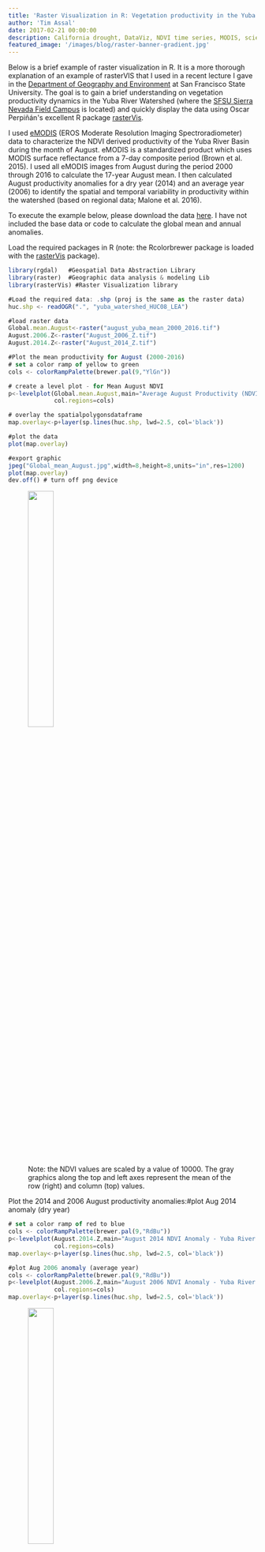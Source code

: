 ```yaml
---
title: 'Raster Visualization in R: Vegetation productivity in the Yuba River Watershed'
author: 'Tim Assal'
date: 2017-02-21 00:00:00
description: California drought, DataViz, NDVI time series, MODIS, science communication, RasterViz, R 
featured_image: '/images/blog/raster-banner-gradient.jpg'
---
```


Below is a brief example of raster visualization in R. It is a more thorough explanation of an example of rasterVIS that I used in a recent lecture I gave in the [Department of Geography and Environment](https://geog.sfsu.edu/) at San Francisco State University. The goal is to gain a brief understanding on vegetation productivity dynamics in the Yuba River Watershed (where the [SFSU Sierra Nevada Field Campus](http://www.sfsu.edu/~sierra/) is located) and quickly display the data using Oscar Perpiñán's excellent R package [rasterVis](https://oscarperpinan.github.io/rastervis/).

I used [eMODIS](https://lta.cr.usgs.gov/emodis) (EROS Moderate Resolution Imaging Spectroradiometer) data to characterize the NDVI derived productivity of the Yuba River Basin during the month of August. eMODIS is a standardized product which uses MODIS surface reflectance from a 7-day composite period (Brown et al. 2015). I used all eMODIS images from August during the period 2000 through 2016 to calculate the 17-year August mean. I then calculated August productivity anomalies for a dry year (2014) and an average year (2006) to identify the spatial and temporal variability in productivity within the watershed (based on regional data; Malone et al. 2016).

To execute the example below, please download the data [here](https://github.com/tjassal/tjassal.github.io/blob/gh-pages/uploads/Yuba_Data.zip). I have not included the base data or code to calculate the global mean and annual anomalies.

Load the required packages in R (note: the Rcolorbrewer package is loaded with the [rasterVis](https://oscarperpinan.github.io/rastervis/) package).

```js
library(rgdal)   #Geospatial Data Abstraction Library
library(raster)  #Geographic data analysis & modeling Lib
library(rasterVis) #Raster Visualization library

#Load the required data: .shp (proj is the same as the raster data)
huc.shp <- readOGR(".", "yuba_watershed_HUC08_LEA")

#load raster data
Global.mean.August<-raster("august_yuba_mean_2000_2016.tif")
August.2006.Z<-raster("August_2006_Z.tif")
August.2014.Z<-raster("August_2014_Z.tif")

#Plot the mean productivity for August (2000-2016)
# set a color ramp of yellow to green
cols <- colorRampPalette(brewer.pal(9,"YlGn"))

# create a level plot - for Mean August NDVI
p<-levelplot(Global.mean.August,main="Average August Productivity (NDVI; 2000-2016) - Yuba River Watershed",
             col.regions=cols)

# overlay the spatialpolygonsdataframe
map.overlay<-p+layer(sp.lines(huc.shp, lwd=2.5, col='black'))

#plot the data
plot(map.overlay)

#export graphic
jpeg("Global_mean_August.jpg",width=8,height=8,units="in",res=1200)
plot(map.overlay)
dev.off() # turn off png device
```

<figure>
  <img src='../../images/blog/Global_mean_Aug-yuba.jpg' style="width: 35%; height= 35%">
  <figcaption>Note: the NDVI values are scaled by a value of 10000. The gray graphics along the top and left axes represent the mean of the row (right) and column (top) values.</figcaption>
</figure>

Plot the 2014 and 2006 August productivity anomalies:#plot Aug 2014 anomaly (dry year)

```js
# set a color ramp of red to blue
cols <- colorRampPalette(brewer.pal(9,"RdBu"))
p<-levelplot(August.2014.Z,main="August 2014 NDVI Anomaly - Yuba River Watershed",
             col.regions=cols)
map.overlay<-p+layer(sp.lines(huc.shp, lwd=2.5, col='black'))

#plot Aug 2006 anomaly (average year)
cols <- colorRampPalette(brewer.pal(9,"RdBu"))
p<-levelplot(August.2006.Z,main="August 2006 NDVI Anomaly - Yuba River Watershed",
             col.regions=cols)
map.overlay<-p+layer(sp.lines(huc.shp, lwd=2.5, col='black'))
```

<figure>
  <img src='../../images/blog/Aug2014_Anom-yuba.jpg' style="width: 35%; height= 35%">
</figure>

<figure>
  <img src='../../images/blog/Aug2006_Anom-yuba.jpg.jpg' style="width: 35%; height= 35%">
  <figcaption>Compare drought-year anomalies (top) with average-year anomalies (bottom). The anomalies are analogous to Z-scores and were calculated as the deviation from mean, normalized by the standard deviation. These maps clearly indicate that the majority of the area experienced very strong negative anomalies (dark red) in 2014 and a mix of positive (blue) and subtle negative anomalies (light red) in 2006.</figcaption>
</figure>

Literature Cited

Brown, J. F., D. Howard, B. Wylie, A. Frieze, L. Ji, and C. Gacke. 2015. Application-ready expedited MODIS data for operational land surface monitoring of vegetation condition. Remote Sensing 7:16226–16240.

Malone, S. L., M. G. Tulbure, A. J. Pérez-luque, T. J. Assal, L. L. Bremer, D. P. Drucker, V. Hillis, S. Varela, and M. L. Goulden. 2016. Drought resistance across California ecosystems: evaluating changes in carbon dynamics using satellite imagery. Ecosphere 7:1–19.

